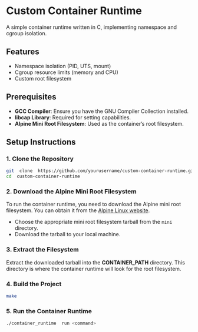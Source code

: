 # Custom Container Runtime

A simple container runtime written in C, implementing namespace and cgroup isolation.

## Features

- Namespace isolation (PID, UTS, mount)
- Cgroup resource limits (memory and CPU)
- Custom root filesystem

## Prerequisites

- **GCC Compiler**: Ensure you have the GNU Compiler Collection installed.
- **libcap Library**: Required for setting capabilities.
- **Alpine Mini Root Filesystem**: Used as the container’s root filesystem.

## Setup Instructions

### 1. Clone the Repository

```sh
git  clone  https://github.com/yourusername/custom-container-runtime.git
cd  custom-container-runtime
```

### 2. Download the Alpine Mini Root Filesystem

To run the container runtime, you need to download the Alpine mini root filesystem. You can obtain it from the [Alpine Linux website](https://alpinelinux.org/downloads/).

- Choose the appropriate mini root filesystem tarball from the `mini` directory.
- Download the tarball to your local machine.

### 3. Extract the Filesystem

Extract the downloaded tarball into the **CONTAINER_PATH** directory. This directory is where the container runtime will look for the root filesystem.

### 4. Build the Project

```sh
make
```

### 5. Run the Container Runtime

```sh
./container_runtime  run <command>
```
